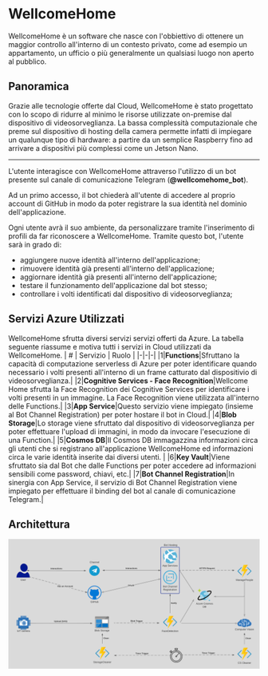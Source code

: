 
# WellcomeHome
WellcomeHome è un software che nasce con l'obbiettivo di ottenere un maggior controllo all'interno di un contesto privato, come ad esempio un appartamento, un ufficio o più generalmente un qualsiasi luogo non aperto al pubblico.
## Panoramica

Grazie alle tecnologie offerte dal Cloud, WellcomeHome è stato progettato con lo scopo di ridurre al minimo le risorse utilizzate on-premise dal dispositivo di videosorveglianza. La bassa complessità computazionale che preme sul dispositivo di hosting della camera permette infatti di impiegare un qualunque tipo di hardware: a partire da un semplice Raspberry fino ad arrivare a dispositivi più complessi come un Jetson Nano.

------------

L'utente interagisce con WellcomeHome attraverso l'utilizzo di un bot presente sul canale di comunicazione Telegram (**@wellcomehome_bot**). 

Ad un primo accesso, il bot chiederà all'utente di accedere al proprio account di GitHub in modo da poter registrare la sua identità nel dominio dell'applicazione.
 
Ogni utente avrà il suo ambiente, da personalizzare tramite l'inserimento di profili da far riconoscere a WellcomeHome. Tramite questo bot, l'utente sarà in grado di:
- aggiungere nuove identità all'interno dell'applicazione;
- rimuovere identità già presenti all'interno dell'applicazione;
- aggiornare identità già presenti all'interno dell'applicazione;
- testare il funzionamento dell'applicazione dal bot stesso;
- controllare i volti identificati dal dispositivo di videosorveglianza;


## Servizi Azure Utilizzati
WellcomeHome sfrutta diversi servizi servizi offerti da Azure.
La tabella seguente riassume e motiva tutti i servizi in Cloud utilizzati da WellcomeHome.
| # | Servizio | Ruolo |
|-|-|-|
|1|**Functions**|Sfruttano la capacità di computazione serverless di Azure per poter identificare quando necessario i volti presenti all'interno di un frame catturato dal dispositivio di videosorveglianza.| 
|2|**Cognitive Services - Face Recognition**|Wellcome Home sfrutta la Face Recognition dei Cognitive Services per identificare i volti presenti in un immagine. La Face Recognition viene utilizzata all'interno delle Functions.|
|3|**App Service**|Questo servizio viene impiegato (insieme al Bot Channel Registration) per poter hostare il bot in Cloud.|
|4|**Blob Storage**|Lo storage viene sfruttato dal dispositivo di videosorveglianza per poter effettuare l'upload di immagini, in modo da invocare l'esecuzione di una Function.|
|5|**Cosmos DB**|Il Cosmos DB immagazzina informazioni circa gli utenti che si registrano all'applicazione WellcomeHome ed informazioni circa le varie identità inserite dai diversi utenti. |
|6|**Key Vault**|Viene sfruttato sia dal Bot che dalle Functions per poter accedere ad informazioni sensibili come password, chiavi, etc.|
|7|**Bot Channel Registration**|In sinergia con App Service, il servizio di Bot Channel Registration viene impiegato per effettuare il binding del bot al canale di comunicazione Telegram.|

## Architettura
![Architettura](/architettura.png)
